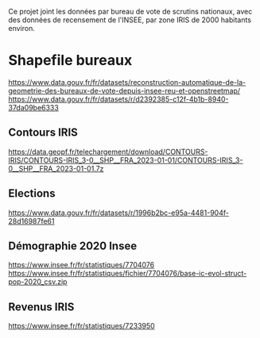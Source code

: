Ce projet joint les données par bureau de vote de scrutins nationaux, 
avec des données de recensement de l'INSEE, par zone IRIS de 2000 habitants environ.



# Shapefile bureaux

https://www.data.gouv.fr/fr/datasets/reconstruction-automatique-de-la-geometrie-des-bureaux-de-vote-depuis-insee-reu-et-openstreetmap/
https://www.data.gouv.fr/fr/datasets/r/d2392385-c12f-4b1b-8940-37da09be6333

## Contours IRIS 

https://data.geopf.fr/telechargement/download/CONTOURS-IRIS/CONTOURS-IRIS_3-0__SHP__FRA_2023-01-01/CONTOURS-IRIS_3-0__SHP__FRA_2023-01-01.7z


## Elections 

https://www.data.gouv.fr/fr/datasets/r/1996b2bc-e95a-4481-904f-28d16987fe61

## Démographie 2020 Insee

https://www.insee.fr/fr/statistiques/7704076
https://www.insee.fr/fr/statistiques/fichier/7704076/base-ic-evol-struct-pop-2020_csv.zip

## Revenus IRIS 

https://www.insee.fr/fr/statistiques/7233950

